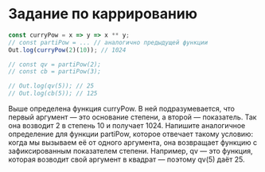 # Задание по каррированию

```js
const curryPow = x => y => x ** y;
// const partiPow = ... // аналогично предыдущей функции
Out.log(curryPow(2)(10)); // 1024

// const qv = partiPow(2);
// const cb = partiPow(3);

// Out.log(qv(5)); // 25
// Out.log(cb(5)); // 125
```

Выше определена функция curryPow. В ней подразумевается, что первый аргумент — это основание степени, а второй — показатель.
Так она возводит 2 в степень 10 и получает 1024.
Напишите аналогичное определение для функции partiPow, которое отвечает такому условию: когда мы вызываем её от одного аргумента, она возвращает функцию с зафиксированным показателем степени. Например, qv — это функция, которая возводит свой аргумент в квадрат — поэтому qv(5) даёт 25.
